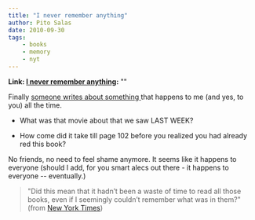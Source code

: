 ```yaml
---
title: "I never remember anything"
author: Pito Salas
date: 2010-09-30
tags:
    - books
    - memory
    - nyt
---
```


**Link: [I never remember anything](None):** ""



Finally [someone writes about something
](<http://www.nytimes.com/2010/09/19/books/review/Collins-t.html?_r=1&pagewanted=all>)that
happens to me (and yes, to you) all the time.

  * What was that movie about that we saw LAST WEEK?

  * How come did it take till page 102 before you realized you had already red this book?

No friends, no need to feel shame anymore. It seems like it happens to
everyone (should I add, for you smart alecs out there - it happens to everyone
-- eventually.)

> "Did this mean that it hadn’t been a waste of time to read all those books,
> even if I seemingly couldn’t remember what was in them?" (from [New York
> Times](<http://www.nytimes.com/2010/09/19/books/review/Collins-t.html?_r=1&pagewanted=all>))


